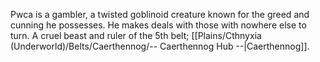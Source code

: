Pwca is a gambler, a twisted goblinoid creature known for the greed and cunning he possesses. He makes deals with those with nowhere else to turn. A cruel beast and ruler of the 5th belt; [[Plains/Cthnyxia (Underworld)/Belts/Caerthennog/-- Caerthennog Hub --|Caerthennog]].